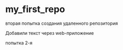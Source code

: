 ﻿# my_first_repo

вторая попытка создания удаленного репозитория

Добавили текст через web-приложение

попытка 2-я
